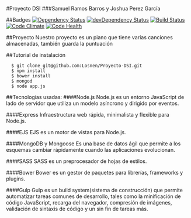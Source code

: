 #Proyecto DSI
###Samuel Ramos Barros y Joshua Perez García

##Badges
[![Dependency Status](https://david-dm.org/Losnen/Proyecto-DSI.svg)](https://david-dm.org/Losnen/Proyecto-DSI) [![devDependency Status](https://david-dm.org/Losnen/Proyecto-DSI/dev-status.svg)](https://david-dm.org/Losnen/Proyecto-DSI#info=devDependencies) [![Build Status](https://travis-ci.org/Losnen/Proyecto-DSI.svg?branch=master)](https://travis-ci.org/Losnen/Proyecto-DSI) [![Code Climate](https://codeclimate.com/github/Losnen/Proyecto-DSI/badges/gpa.svg)](https://codeclimate.com/github/Losnen/Proyecto-DSI) [![Code Health](https://landscape.io/github/Losnen/Proyecto-DSI/master/landscape.svg?style=flat)](https://landscape.io/github/Losnen/Proyecto-DSI/master)


##Proyecto
Nuestro proyecto es un piano que tiene varias canciones almacenadas, también guarda la puntuación

##Tutorial de instalación
```
  $ git clone git@github.com:Losnen/Proyecto-DSI.git
  $ npm install
  $ bower install
  $ mongod
  $ node app.js
```

##Tecnologías usadas:
####Node.js
Node.js es un entorno JavaScript de lado de servidor que utiliza un modelo asíncrono y dirigido por eventos.

####Express
Infraestructura web rápida, minimalista y flexible para Node.js.

####EJS
EJS es un motor de vistas para Node.js.

####MongoDB y Mongoose
Es una base de datos ágil que permite a los esquemas cambiar rápidamente cuando las aplicaciones evolucionan.

####SASS
SASS es un preprocesador de hojas de estilos.

####Bower
Bower es un gestor de paquetes para librerías, frameworks y plugins.

####Gulp
Gulp es un build system(sistema de construcción) que permite automatizar tareas comunes de desarrollo, tales como la minificación de código JavaScript, recarga del navegador, compresión de imágenes, validación de sintaxis de código y un sin fin de tareas más.